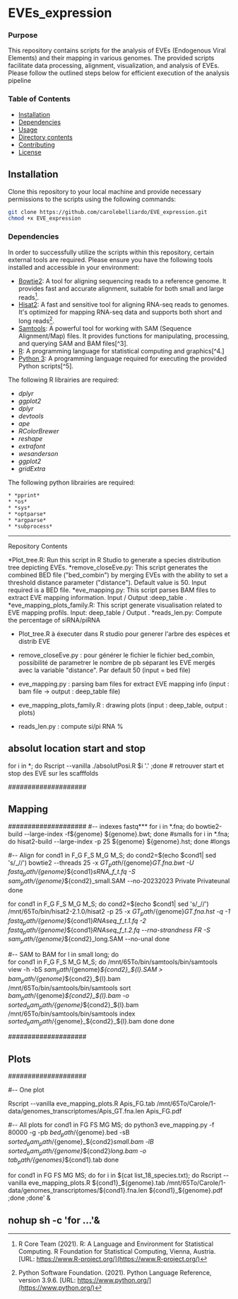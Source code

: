 # EVEs_expression
### Purpose 
This repository contains scripts for the analysis of EVEs (Endogenous Viral Elements) and their mapping in various genomes. The provided scripts facilitate data processing, alignment, visualization, and analysis of EVEs. Please follow the outlined steps below for efficient execution of the analysis pipeline


### Table of Contents
- [Installation](#installation)
- [Dependencies](#dependencies)
- [Usage](#usage)
- [Directory contents](#Directorycontents)
- [Contributing](#contributing)
- [License](#license)

## Installation
Clone this repository to your local machine and provide necessary permissions to the scripts using the following commands:

```bash
git clone https://github.com/carolebelliardo/EVE_expression.git
chmod +x EVE_expression
```

### Dependencies 
In order to successfully utilize the scripts within this repository, certain external tools are required. Please ensure you have the following tools installed and accessible in your environment:

- [Bowtie2](https://github.com/BenLangmead/bowtie2): A tool for aligning sequencing reads to a reference genome. It provides fast and accurate alignment, suitable for both small and large reads[^1].
- [Hisat2](https://github.com/DaehwanKimLab/hisat2): A fast and sensitive tool for aligning RNA-seq reads to genomes. It's optimized for mapping RNA-seq data and supports both short and long reads[^2].
- [Samtools](https://github.com/samtools/): A powerful tool for working with SAM (Sequence Alignment/Map) files. It provides functions for manipulating, processing, and querying SAM and BAM files[^3].
- [R](https://www.r-project.org/): A programming language for statistical computing and graphics[^4.]
- [Python 3](https://www.python.org/download/releases/3.0/): A programming language required for executing the provided Python scripts[^5].



The following R librairies are required:
- *dplyr*
- *ggplot2*
- *dplyr*
- *devtools*
- *ape*
- *RColorBrewer*
- *reshape*
- *extrafont*
- *wesanderson*
- *ggplot2*
- *gridExtra*


The following python librairies are required:
```
* *pprint*
* *os*
* *sys*
* *optparse*
* *argparse*
* *subprocess*
```



--------
Repository Contents

*Plot_tree.R: Run this script in R Studio to generate a species distribution tree depicting EVEs.
*remove_closeEve.py: This script generates the combined BED file ("bed_combin") by merging EVEs with the ability to set a threshold distance parameter ("distance"). Default value is 50. Input required is a BED file.
*eve_mapping.py: This script parses BAM files to extract EVE mapping information. Input <BAM file> / Output :deep_table <tab file>.
*eve_mapping_plots_family.R: This script generate visualisation related to EVE mapping profils. Input: deep_table <tab file> / Output <PDF file>.
*reads_len.py: Compute the percentage of siRNA/piRNA


  - Plot_tree.R à éxecuter dans R studio pour generer l'arbre des espèces et distrib EVE

  - remove_closeEve.py : pour générer le fichier le fichier bed_combin, possibilité de parametrer le nombre de pb séparant les EVE mergés avec la variable "distance". Par default 50 (input = bed file)
  - eve_mapping.py : parsing bam files for extract EVE mapping info (input : bam file -> output : deep_table file)
  - eve_mapping_plots_family.R : drawing plots (input : deep_table, output : plots)
  - reads_len.py : compute si/pi RNA %

 
## absolut location start and stop
for i in *; do Rscript --vanilla ./absolutPosi.R $i '.' ;done # retrouver start et stop des EVE sur les scafffolds

####################
##     Mapping    ##
####################
#-- indexes fastq***
for i in *.fna; do bowtie2-build  --large-index -f${genome} ${genome}.bwt; done #smalls
for i in *.fna; do hisat2-build --large-index -p 25  ${genome} ${genome}.hst; done  #longs

#-- Align
for cond1 in F_G F_S M_G M_S; do 
cond2=$(echo $cond1| sed 's/_//')
bowtie2 --threads 25 -x ${GT_path}/${genome}_GT.fna.bwt -U ${fastq_path}/${genome}_${cond1}_sRNA_f_t.fq -S ${sam_path}/${genome}_${cond2}_small.SAM --no-20232023
Private
Privateunal 
done 

for cond1 in F_G F_S M_G M_S; do 
cond2=$(echo $cond1| sed 's/_//')
/mnt/65To/bin/hisat2-2.1.0/hisat2 -p 25 -x ${GT_path}/${genome}_GT.fna.hst -q -1 ${fastq_path}/${genome}_${cond1}_RNAseq_f_t.1.fq -2 ${fastq_path}/${genome}_${cond1}_RNAseq_f_t.2.fq --rna-strandness FR -S ${sam_path}/${genome}_${cond2}_long.SAM --no-unal 
done 


#-- SAM to BAM
for l in small long; do  
  for cond1 in F_G F_S M_G M_S; do 
    /mnt/65To/bin/samtools/bin/samtools view -h -bS ${sam_path}/${genome}_${cond2}_${l}.SAM > ${bam_path}/${genome}_${cond2}_${l}.bam
    /mnt/65To/bin/samtools/bin/samtools sort ${bam_path}/${genome}_${cond2}_${l}.bam -o ${sorted_bam_path}/${genome}_${cond2}_${l}.bam
    /mnt/65To/bin/samtools/bin/samtools index ${sorted_bam_path}/${genome}_${cond2}_${l}.bam 
  done
done

####################
##     Plots      ##
####################

#-- One plot

Rscript --vanilla eve_mapping_plots.R Apis_FG.tab /mnt/65To/Carole/1-data/genomes_transcriptomes/Apis_GT.fna.len Apis_FG.pdf

#-- All plots
for cond1 in FG FS MG MS; do 
python3 eve_mapping.py -f 80000 -g  -pb ${bed_path}/${genome}.bed -sB ${sorted_bam_path}/${genome}_${cond2}_small.bam -lB ${sorted_bam_path}/${genome}_${cond2}_long.bam -o ${tab_path}/${genomes}_${cond1}.tab
done

for cond1 in FG FS MG MS; do 
for i in $(cat list_18_species.txt); do Rscript --vanilla eve_mapping_plots.R ${cond1}_${genome}.tab /mnt/65To/Carole/1-data/genomes_transcriptomes/${cond1}.fna.len ${cond1}_${genome}.pdf ;done ;done' &

## nohup sh -c 'for ...'&



[^1]: R Core Team (2021). R: A Language and Environment for Statistical Computing. R Foundation for Statistical Computing, Vienna, Austria. [URL: https://www.R-project.org/](https://www.R-project.org/)
[^2]: Python Software Foundation. (2021). Python Language Reference, version 3.9.6. [URL: https://www.python.org/](https://www.python.org/)

